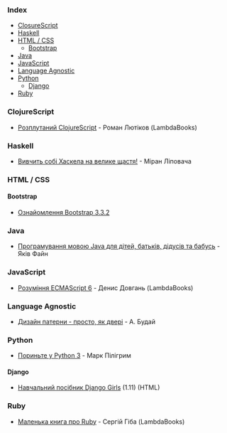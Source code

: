 ### Index

-   [ClosureScript](#clojurescript)
-   [Haskell](#haskell)
-   [HTML / CSS](#html--css)
    -   [Bootstrap](#bootstrap)
-   [Java](#java)
-   [JavaScript](#javascript)
-   [Language Agnostic](#language-agnostic)
-   [Python](#python)
    -   [Django](#django)
-   [Ruby](#ruby)

### ClojureScript

-   [Розплутаний ClojureScript](https://lambdabooks.github.io/clojurescript-unraveled) - Роман Лютіков (LambdaBooks)

### Haskell

-   [Вивчить собі Хаскела на велике щастя!](http://haskell.trygub.com) - Міран Ліповача

### HTML / CSS

#### Bootstrap

-   [Ознайомлення Bootstrap 3.3.2](http://twbs.docs.org.ua)

### Java

-   [Програмування мовою Java для дітей, батьків, дідусів та бабусь](http://myflex.org/books/java4kids/java4kids.htm) - Яків Файн

### JavaScript

-   [Розуміння ECMAScript 6](http://understandinges6.denysdovhan.com) - Денис Довгань (LambdaBooks)

### Language Agnostic

-   [Дизайн патерни - просто, як двері](http://designpatterns.andriybuday.com) - А. Будай

### Python

-   [Пориньте у Python 3](https://uk.wikibooks.org/wiki/Пориньте_у_Python_3) - Марк Пілігрим

#### Django

-   [Навчальний посібник Django Girls](https://tutorial.djangogirls.org/uk/) (1.11) (HTML)

### Ruby

-   [Маленька книга про Ruby](https://lambdabooks.github.io/thelittlebookofruby) - Сергій Гіба (LambdaBooks)
